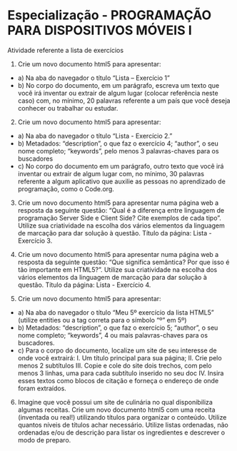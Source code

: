 # Especialização - PROGRAMAÇÃO PARA DISPOSITIVOS MÓVEIS I
Atividade referente a lista de exercícios

1. Crie um novo documento html5 para apresentar: 
  * a) Na aba do navegador o título “Lista – Exercício 1” 
  * b) No corpo do documento, em um parágrafo, escreva um texto que você irá inventar  ou extrair de algum lugar (colocar referência neste caso) com, no mínimo, 20 palavras referente a um país que você deseja conhecer ou trabalhar ou estudar.

2. Crie um novo documento html5 para apresentar:
  * a) Na aba do navegador o título “Lista - Exercício 2.”
  * b) Metadados: “description”, o que faz o exercício 4; “author”, o seu nome completo; “keywords”, pelo menos 3 palavras-chaves para os buscadores
  * c) No corpo do documento em um parágrafo, outro texto que você irá inventar ou extrair de algum lugar com, no mínimo, 30 palavras referente a algum aplicativo que auxilie as pessoas no aprendizado de programação, como o Code.org.

3. Crie um novo documento html5 para apresentar numa página web a resposta da seguinte questão: “Qual é a diferença entre linguagem de programação Server Side e Client Side? Cite exemplos de cada tipo”. Utilize sua criatividade na escolha dos vários elementos da linguagem de marcação para dar solução à questão. Título da página: Lista - Exercício 3.

4. Crie um novo documento html5 para apresentar numa página web a resposta da seguinte questão: “Que significa semântica? Por que isso é tão importante em HTML5?”. Utilize sua criatividade na escolha dos vários elementos da linguagem de marcação para dar solução à questão. Título da página: Lista - Exercício 4.

5. Crie um novo documento html5 para apresentar:
  * a) Na aba do navegador o título “Meu 5º exercício da lista HTML5” (utilize entities ou a tag correta para o símbolo “º” em 5º)
  * b) Metadados: “description”, o que faz o exercício 5; “author”, o seu nome completo; “keywords”, 4 ou mais palavras-chaves para os buscadores.
  * c) Para o corpo do documento, localize um site de seu interesse de onde você extrairá:
      I. Um título principal para sua página; 
     II. Crie pelo menos 2 subtítulos 
    III. Copie e cole do site dois trechos, com pelo menos 3 linhas, uma para cada subtítulo inserido no seu doc
     IV. Insira esses textos como blocos de citação e forneça o endereço de onde foram extraídos.

6. Imagine que você possui um site de culinária no qual disponibiliza algumas receitas. Crie um novo documento html5 com uma receita (inventada ou real!) utilizando títulos para organizar o conteúdo. Utilize quantos níveis de títulos achar necessário. Utilize listas ordenadas, não ordenadas e/ou de descrição para listar os ingredientes e descrever o modo de preparo.

